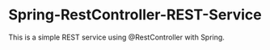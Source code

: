 # Spring-RestController-REST-Service
This is a simple REST service using @RestController with Spring. 

